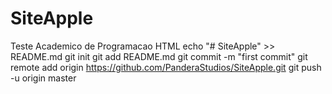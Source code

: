 # SiteApple
Teste Academico de Programacao HTML
echo "# SiteApple" >> README.md
git init
git add README.md
git commit -m "first commit"
git remote add origin https://github.com/PanderaStudios/SiteApple.git
git push -u origin master
